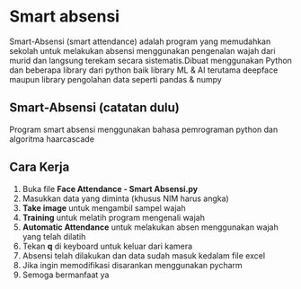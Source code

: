 # Smart absensi
Smart-Absensi (smart attendance) adalah program yang memudahkan sekolah untuk melakukan absensi menggunakan pengenalan wajah dari murid dan langsung terekam secara sistematis.Dibuat menggunakan Python dan beberapa library dari python baik library ML & AI terutama deepface maupun library pengolahan data seperti pandas & numpy


## Smart-Absensi (catatan dulu)
Program smart absensi menggunakan bahasa pemrograman python dan algoritma haarcascade

## Cara Kerja
1. Buka file **Face Attendance - Smart Absensi.py**
2. Masukkan data yang diminta (khusus NIM harus angka)
3. **Take image** untuk mengambil sampel wajah
4. **Training** untuk melatih program mengenali wajah
5. **Automatic Attendance** untuk melakukan absen menggunakan wajah yang telah dilatih
6. Tekan **q** di keyboard untuk keluar dari kamera
7. Absensi telah dilakukan dan data sudah masuk kedalam file excel
8. Jika ingin memodifikasi disarankan menggunakan pycharm
9. Semoga bermanfaat ya

 
